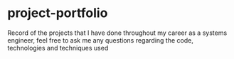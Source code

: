 # project-portfolio
Record of the projects that I have done throughout my career as a systems engineer, feel free to ask me any questions regarding the code, technologies and techniques used
